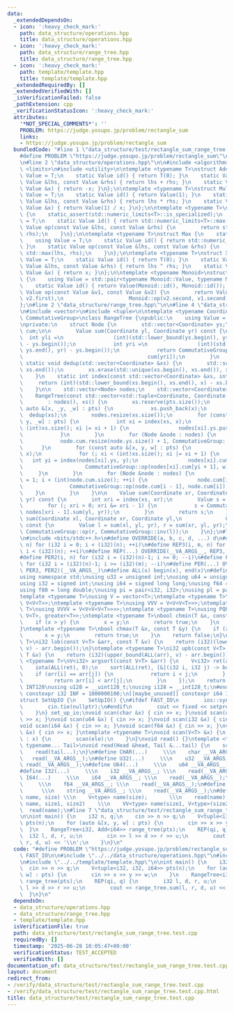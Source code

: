 ```yaml
---
data:
  _extendedDependsOn:
  - icon: ':heavy_check_mark:'
    path: data_structure/operations.hpp
    title: data_structure/operations.hpp
  - icon: ':heavy_check_mark:'
    path: data_structure/range_tree.hpp
    title: data_structure/range_tree.hpp
  - icon: ':heavy_check_mark:'
    path: template/template.hpp
    title: template/template.hpp
  _extendedRequiredBy: []
  _extendedVerifiedWith: []
  _isVerificationFailed: false
  _pathExtension: cpp
  _verificationStatusIcon: ':heavy_check_mark:'
  attributes:
    '*NOT_SPECIAL_COMMENTS*': ''
    PROBLEM: https://judge.yosupo.jp/problem/rectangle_sum
    links:
    - https://judge.yosupo.jp/problem/rectangle_sum
  bundledCode: "#line 1 \"data_structure/test/rectangle_sum_range_tree.test.cpp\"\n\
    #define PROBLEM \"https://judge.yosupo.jp/problem/rectangle_sum\"\n#define FAST_IO\n\
    \n#line 2 \"data_structure/operations.hpp\"\n\n#include <algorithm>\n#include\
    \ <limits>\n#include <utility>\n\ntemplate <typename T>\nstruct Add {\n    using\
    \ Value = T;\n    static Value id() { return T(0); }\n    static Value op(const\
    \ Value &lhs, const Value &rhs) { return lhs + rhs; }\n    static Value inv(const\
    \ Value &x) { return -x; }\n};\n\ntemplate <typename T>\nstruct Mul {\n    using\
    \ Value = T;\n    static Value id() { return Value(1); }\n    static Value op(const\
    \ Value &lhs, const Value &rhs) { return lhs * rhs; }\n    static Value inv(const\
    \ Value &x) { return Value(1) / x; }\n};\n\ntemplate <typename T>\nstruct Min\
    \ {\n    static_assert(std::numeric_limits<T>::is_specialized);\n    using Value\
    \ = T;\n    static Value id() { return std::numeric_limits<T>::max(); }\n    static\
    \ Value op(const Value &lhs, const Value &rhs) {\n        return std::min(lhs,\
    \ rhs);\n    }\n};\n\ntemplate <typename T>\nstruct Max {\n    static_assert(std::numeric_limits<T>::is_specialized);\n\
    \    using Value = T;\n    static Value id() { return std::numeric_limits<Value>::min();\
    \ }\n    static Value op(const Value &lhs, const Value &rhs) {\n        return\
    \ std::max(lhs, rhs);\n    }\n};\n\ntemplate <typename T>\nstruct Xor {\n    using\
    \ Value = T;\n    static Value id() { return T(0); }\n    static Value op(const\
    \ Value &lhs, const Value &rhs) { return lhs ^ rhs; }\n    static Value inv(const\
    \ Value &x) { return x; }\n};\n\ntemplate <typename Monoid>\nstruct Reversible\
    \ {\n    using Value = std::pair<typename Monoid::Value, typename Monoid::Value>;\n\
    \    static Value id() { return Value(Monoid::id(), Monoid::id()); }\n    static\
    \ Value op(const Value &v1, const Value &v2) {\n        return Value(Monoid::op(v1.first,\
    \ v2.first),\n                     Monoid::op(v2.second, v1.second));\n    }\n\
    };\n#line 2 \"data_structure/range_tree.hpp\"\n\n#line 4 \"data_structure/range_tree.hpp\"\
    \n#include <vector>\n#include <tuple>\n\ntemplate <typename Coordinate, typename\
    \ CommutativeGroup>\nclass RangeTree {\npublic:\n    using Value = typename CommutativeGroup::Value;\n\
    \nprivate:\n    struct Node {\n        std::vector<Coordinate> ys;\n        std::vector<Value>\
    \ cum;\n\n        Value sum(Coordinate yl, Coordinate yr) const {\n          \
    \  int yli =\n                (int)(std::lower_bound(ys.begin(), ys.end(), yl)\
    \ - ys.begin());\n            int yri =\n                (int)(std::lower_bound(ys.begin(),\
    \ ys.end(), yr) - ys.begin());\n            return CommutativeGroup::op(CommutativeGroup::inv(cum[yli]),\n\
    \                                        cum[yri]);\n        }\n    };\n\n   \
    \ static void dedup(std::vector<Coordinate> &xs) {\n        std::sort(xs.begin(),\
    \ xs.end());\n        xs.erase(std::unique(xs.begin(), xs.end()), xs.end());\n\
    \    }\n    static int index(const std::vector<Coordinate> &xs, int x) {\n   \
    \     return (int)(std::lower_bound(xs.begin(), xs.end(), x) - xs.begin());\n\
    \    }\n\n    std::vector<Node> nodes;\n    std::vector<Coordinate> xs;\n\npublic:\n\
    \    RangeTree(const std::vector<std::tuple<Coordinate, Coordinate, Value>> &pts)\n\
    \        : nodes(), xs() {\n        xs.reserve(pts.size());\n        for (const\
    \ auto &[x, _y, _w] : pts) {\n            xs.push_back(x);\n        }\n      \
    \  dedup(xs);\n        nodes.resize(xs.size());\n        for (const auto &[x,\
    \ y, _w] : pts) {\n            int xi = index(xs, x);\n            for (; xi <\
    \ (int)xs.size(); xi |= xi + 1) {\n                nodes[xi].ys.push_back(y);\n\
    \            }\n        }\n        for (Node &node : nodes) {\n            dedup(node.ys);\n\
    \            node.cum.resize(node.ys.size() + 1, CommutativeGroup::id());\n  \
    \      }\n        for (const auto &[x, y, w] : pts) {\n            int xi = index(xs,\
    \ x);\n            for (; xi < (int)xs.size(); xi |= xi + 1) {\n             \
    \   int yi = index(nodes[xi].ys, y);\n                nodes[xi].cum[yi + 1] =\n\
    \                    CommutativeGroup::op(nodes[xi].cum[yi + 1], w);\n       \
    \     }\n        }\n        for (Node &node : nodes) {\n            for (int i\
    \ = 1; i < (int)node.cum.size(); ++i) {\n                node.cum[i] =\n     \
    \               CommutativeGroup::op(node.cum[i - 1], node.cum[i]);\n        \
    \    }\n        }\n    }\n\n    Value sum(Coordinate xr, Coordinate yl, Coordinate\
    \ yr) const {\n        int xri = index(xs, xr);\n        Value s = CommutativeGroup::id();\n\
    \        for (; xri > 0; xri &= xri - 1) {\n            s = CommutativeGroup::op(s,\
    \ nodes[xri - 1].sum(yl, yr));\n        }\n        return s;\n    }\n\n    Value\
    \ sum(Coordinate xl, Coordinate xr, Coordinate yl,\n              Coordinate yr)\
    \ const {\n        Value l = sum(xl, yl, yr), r = sum(xr, yl, yr);\n        return\
    \ CommutativeGroup::op(r, CommutativeGroup::inv(l));\n    }\n};\n#line 2 \"template/template.hpp\"\
    \n#include <bits/stdc++.h>\n#define OVERRIDE(a, b, c, d, ...) d\n#define REP2(i,\
    \ n) for (i32 i = 0; i < (i32)(n); ++i)\n#define REP3(i, m, n) for (i32 i = (i32)(m);\
    \ i < (i32)(n); ++i)\n#define REP(...) OVERRIDE(__VA_ARGS__, REP3, REP2)(__VA_ARGS__)\n\
    #define PER2(i, n) for (i32 i = (i32)(n)-1; i >= 0; --i)\n#define PER3(i, m, n)\
    \ for (i32 i = (i32)(n)-1; i >= (i32)(m); --i)\n#define PER(...) OVERRIDE(__VA_ARGS__,\
    \ PER3, PER2)(__VA_ARGS__)\n#define ALL(x) begin(x), end(x)\n#define LEN(x) (i32)(x.size())\n\
    using namespace std;\nusing u32 = unsigned int;\nusing u64 = unsigned long long;\n\
    using i32 = signed int;\nusing i64 = signed long long;\nusing f64 = double;\n\
    using f80 = long double;\nusing pi = pair<i32, i32>;\nusing pl = pair<i64, i64>;\n\
    template <typename T>\nusing V = vector<T>;\ntemplate <typename T>\nusing VV =\
    \ V<V<T>>;\ntemplate <typename T>\nusing VVV = V<V<V<T>>>;\ntemplate <typename\
    \ T>\nusing VVVV = V<V<V<V<T>>>>;\ntemplate <typename T>\nusing PQR = priority_queue<T,\
    \ V<T>, greater<T>>;\ntemplate <typename T>\nbool chmin(T &x, const T &y) {\n\
    \    if (x > y) {\n        x = y;\n        return true;\n    }\n    return false;\n\
    }\ntemplate <typename T>\nbool chmax(T &x, const T &y) {\n    if (x < y) {\n \
    \       x = y;\n        return true;\n    }\n    return false;\n}\ntemplate <typename\
    \ T>\ni32 lob(const V<T> &arr, const T &v) {\n    return (i32)(lower_bound(ALL(arr),\
    \ v) - arr.begin());\n}\ntemplate <typename T>\ni32 upb(const V<T> &arr, const\
    \ T &v) {\n    return (i32)(upper_bound(ALL(arr), v) - arr.begin());\n}\ntemplate\
    \ <typename T>\nV<i32> argsort(const V<T> &arr) {\n    V<i32> ret(arr.size());\n\
    \    iota(ALL(ret), 0);\n    sort(ALL(ret), [&](i32 i, i32 j) -> bool {\n    \
    \    if (arr[i] == arr[j]) {\n            return i < j;\n        } else {\n  \
    \          return arr[i] < arr[j];\n        }\n    });\n    return ret;\n}\n#ifdef\
    \ INT128\nusing u128 = __uint128_t;\nusing i128 = __int128_t;\n#endif\n[[maybe_unused]]\
    \ constexpr i32 INF = 1000000100;\n[[maybe_unused]] constexpr i64 INF64 = 3000000000000000100;\n\
    struct SetUpIO {\n    SetUpIO() {\n#ifdef FAST_IO\n        ios::sync_with_stdio(false);\n\
    \        cin.tie(nullptr);\n#endif\n        cout << fixed << setprecision(15);\n\
    \    }\n} set_up_io;\nvoid scan(char &x) { cin >> x; }\nvoid scan(u32 &x) { cin\
    \ >> x; }\nvoid scan(u64 &x) { cin >> x; }\nvoid scan(i32 &x) { cin >> x; }\n\
    void scan(i64 &x) { cin >> x; }\nvoid scan(f64 &x) { cin >> x; }\nvoid scan(string\
    \ &x) { cin >> x; }\ntemplate <typename T>\nvoid scan(V<T> &x) {\n    for (T &ele\
    \ : x) {\n        scan(ele);\n    }\n}\nvoid read() {}\ntemplate <typename Head,\
    \ typename... Tail>\nvoid read(Head &head, Tail &...tail) {\n    scan(head);\n\
    \    read(tail...);\n}\n#define CHAR(...)     \\\n    char __VA_ARGS__; \\\n \
    \   read(__VA_ARGS__);\n#define U32(...)     \\\n    u32 __VA_ARGS__; \\\n   \
    \ read(__VA_ARGS__);\n#define U64(...)     \\\n    u64 __VA_ARGS__; \\\n    read(__VA_ARGS__);\n\
    #define I32(...)     \\\n    i32 __VA_ARGS__; \\\n    read(__VA_ARGS__);\n#define\
    \ I64(...)     \\\n    i64 __VA_ARGS__; \\\n    read(__VA_ARGS__);\n#define F64(...)\
    \     \\\n    f64 __VA_ARGS__; \\\n    read(__VA_ARGS__);\n#define STR(...)  \
    \      \\\n    string __VA_ARGS__; \\\n    read(__VA_ARGS__);\n#define VEC(type,\
    \ name, size) \\\n    V<type> name(size);       \\\n    read(name);\n#define VVEC(type,\
    \ name, size1, size2)    \\\n    VV<type> name(size1, V<type>(size2)); \\\n  \
    \  read(name);\n#line 7 \"data_structure/test/rectangle_sum_range_tree.test.cpp\"\
    \n\nint main() {\n    i32 n, q;\n    cin >> n >> q;\n    V<tuple<i32, i32, i64>>\
    \ pts(n);\n    for (auto &[x, y, w] : pts) {\n        cin >> x >> y >> w;\n  \
    \  }\n    RangeTree<i32, Add<i64>> range_tree(pts);\n    REP(qi, q) {\n      \
    \  i32 l, d, r, u;\n        cin >> l >> d >> r >> u;\n        cout << range_tree.sum(l,\
    \ r, d, u) << '\\n';\n    }\n}\n"
  code: "#define PROBLEM \"https://judge.yosupo.jp/problem/rectangle_sum\"\n#define\
    \ FAST_IO\n\n#include \"../../data_structure/operations.hpp\"\n#include \"../../data_structure/range_tree.hpp\"\
    \n#include \"../../template/template.hpp\"\n\nint main() {\n    i32 n, q;\n  \
    \  cin >> n >> q;\n    V<tuple<i32, i32, i64>> pts(n);\n    for (auto &[x, y,\
    \ w] : pts) {\n        cin >> x >> y >> w;\n    }\n    RangeTree<i32, Add<i64>>\
    \ range_tree(pts);\n    REP(qi, q) {\n        i32 l, d, r, u;\n        cin >>\
    \ l >> d >> r >> u;\n        cout << range_tree.sum(l, r, d, u) << '\\n';\n  \
    \  }\n}\n"
  dependsOn:
  - data_structure/operations.hpp
  - data_structure/range_tree.hpp
  - template/template.hpp
  isVerificationFile: true
  path: data_structure/test/rectangle_sum_range_tree.test.cpp
  requiredBy: []
  timestamp: '2025-06-28 10:05:47+09:00'
  verificationStatus: TEST_ACCEPTED
  verifiedWith: []
documentation_of: data_structure/test/rectangle_sum_range_tree.test.cpp
layout: document
redirect_from:
- /verify/data_structure/test/rectangle_sum_range_tree.test.cpp
- /verify/data_structure/test/rectangle_sum_range_tree.test.cpp.html
title: data_structure/test/rectangle_sum_range_tree.test.cpp
---
```


